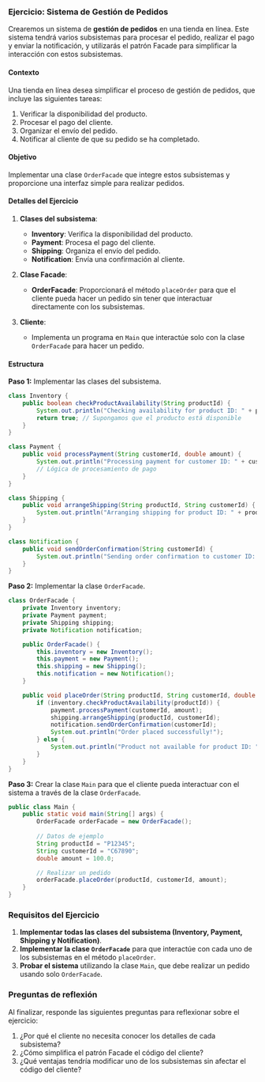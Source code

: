 ### Ejercicio: Sistema de Gestión de Pedidos 
 Crearemos un sistema de **gestión de pedidos** en una tienda en línea. Este sistema tendrá varios subsistemas para procesar el pedido, realizar el pago y enviar la notificación, y utilizarás el patrón Facade para simplificar la interacción con estos subsistemas.

#### Contexto
Una tienda en línea desea simplificar el proceso de gestión de pedidos, que incluye las siguientes tareas:
1. Verificar la disponibilidad del producto.
2. Procesar el pago del cliente.
3. Organizar el envío del pedido.
4. Notificar al cliente de que su pedido se ha completado.

#### Objetivo
Implementar una clase `OrderFacade` que integre estos subsistemas y proporcione una interfaz simple para realizar pedidos.

#### Detalles del Ejercicio

1. **Clases del subsistema**:
   - **Inventory**: Verifica la disponibilidad del producto.
   - **Payment**: Procesa el pago del cliente.
   - **Shipping**: Organiza el envío del pedido.
   - **Notification**: Envía una confirmación al cliente.

2. **Clase Facade**:
   - **OrderFacade**: Proporcionará el método `placeOrder` para que el cliente pueda hacer un pedido sin tener que interactuar directamente con los subsistemas.

3. **Cliente**:
   - Implementa un programa en `Main` que interactúe solo con la clase `OrderFacade` para hacer un pedido.

#### Estructura

**Paso 1:** Implementar las clases del subsistema.

```java
class Inventory {
    public boolean checkProductAvailability(String productId) {
        System.out.println("Checking availability for product ID: " + productId);
        return true; // Supongamos que el producto está disponible
    }
}

class Payment {
    public void processPayment(String customerId, double amount) {
        System.out.println("Processing payment for customer ID: " + customerId + " with amount: $" + amount);
        // Lógica de procesamiento de pago
    }
}

class Shipping {
    public void arrangeShipping(String productId, String customerId) {
        System.out.println("Arranging shipping for product ID: " + productId + " to customer ID: " + customerId);
    }
}

class Notification {
    public void sendOrderConfirmation(String customerId) {
        System.out.println("Sending order confirmation to customer ID: " + customerId);
    }
}
```

**Paso 2:** Implementar la clase `OrderFacade`.

```java
class OrderFacade {
    private Inventory inventory;
    private Payment payment;
    private Shipping shipping;
    private Notification notification;

    public OrderFacade() {
        this.inventory = new Inventory();
        this.payment = new Payment();
        this.shipping = new Shipping();
        this.notification = new Notification();
    }

    public void placeOrder(String productId, String customerId, double amount) {
        if (inventory.checkProductAvailability(productId)) {
            payment.processPayment(customerId, amount);
            shipping.arrangeShipping(productId, customerId);
            notification.sendOrderConfirmation(customerId);
            System.out.println("Order placed successfully!");
        } else {
            System.out.println("Product not available for product ID: " + productId);
        }
    }
}
```

**Paso 3:** Crear la clase `Main` para que el cliente pueda interactuar con el sistema a través de la clase `OrderFacade`.

```java
public class Main {
    public static void main(String[] args) {
        OrderFacade orderFacade = new OrderFacade();
        
        // Datos de ejemplo
        String productId = "P12345";
        String customerId = "C67890";
        double amount = 100.0;

        // Realizar un pedido
        orderFacade.placeOrder(productId, customerId, amount);
    }
}
```

### Requisitos del Ejercicio

1. **Implementar todas las clases del subsistema (Inventory, Payment, Shipping y Notification)**.
2. **Implementar la clase `OrderFacade`** para que interactúe con cada uno de los subsistemas en el método `placeOrder`.
3. **Probar el sistema** utilizando la clase `Main`, que debe realizar un pedido usando solo `OrderFacade`.

### Preguntas de reflexión

Al finalizar, responde las siguientes preguntas para reflexionar sobre el ejercicio:

1. ¿Por qué el cliente no necesita conocer los detalles de cada subsistema?
2. ¿Cómo simplifica el patrón Facade el código del cliente?
3. ¿Qué ventajas tendría modificar uno de los subsistemas sin afectar el código del cliente?